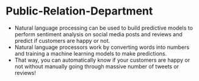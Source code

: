 # Public-Relation-Department
* Natural language processing can be used to build predictive models to perform sentiment analysis on social media posts and reviews and predict if customers are happy or not. 
* Natural language processors work by converting words into numbers and training a machine learning models to make predictions. 
* That way, you can automatically know if your customers are happy or not without manually going through massive number of tweets or reviews!

